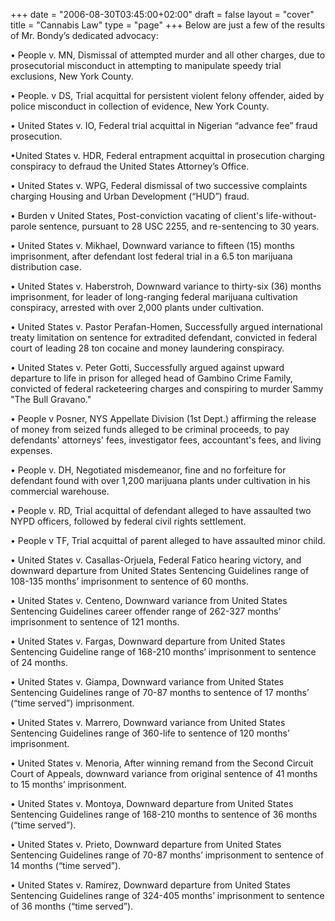 +++
date = "2006-08-30T03:45:00+02:00"
draft = false
layout = "cover"
title = "Cannabis Law"
type = "page"
+++
Below are just a few of the results of Mr. Bondy’s dedicated advocacy: 



• People v. MN, Dismissal of attempted murder and all other charges, due to prosecutorial misconduct in attempting to manipulate speedy trial exclusions, New York County.


• People. v DS, Trial acquittal for persistent violent felony offender, aided by police misconduct in collection of evidence,  New York County.

• United States v. IO, Federal trial acquittal in Nigerian “advance fee” fraud prosecution. 

•United States v. HDR, Federal entrapment acquittal in prosecution charging conspiracy to defraud the United States Attorney’s Office. 

• United States v. WPG, Federal dismissal of two successive complaints charging Housing and Urban Development (“HUD”) fraud.

• Burden v United States, Post-conviction vacating of client's life-without-parole sentence, pursuant to 28 USC 2255, and re-sentencing to 30 years.

• United States v. Mikhael, Downward variance to fifteen (15) months imprisonment, after defendant lost federal trial in a 6.5 ton marijuana distribution case. 

• United States v. Haberstroh, Downward variance to thirty-six (36) months imprisonment, for leader of long-ranging federal marijuana cultivation conspiracy, arrested with over 2,000 plants under cultivation. 

• United States v. Pastor Perafan-Homen, Successfully argued international treaty limitation on sentence for extradited defendant, convicted in federal court of leading 28 ton cocaine and money laundering conspiracy. 

• United States v. Peter Gotti, Successfully argued against upward departure to life in prison for alleged head of Gambino Crime Family, convicted of federal racketeering charges and conspiring to murder Sammy "The Bull Gravano."  

• People v Posner, NYS Appellate Division (1st Dept.) affirming the release of money from seized funds alleged to be criminal proceeds, to pay defendants' attorneys' fees, investigator fees, accountant's fees, and living expenses.

• People v. DH, Negotiated misdemeanor, fine and no forfeiture for defendant found with over 1,200 marijuana plants under cultivation in his commercial warehouse. 

• People v. RD, Trial acquittal of defendant alleged to have assaulted two NYPD officers, followed by federal civil rights settlement.

• People v TF, Trial acquittal of parent alleged to have assaulted minor child.

• United States v. Casallas-Orjuela, Federal Fatico hearing victory, and downward departure from United States Sentencing Guidelines range of 108-135 months’ imprisonment to sentence of 60 months.  

• United States v. Centeno, Downward variance from United States Sentencing Guidelines career offender range of 262-327 months’ imprisonment to sentence of 121 months. 

• United States v. Fargas, Downward departure from United States Sentencing Guideline range of 168-210 months’ imprisonment to sentence of 24 months. 

• United States v. Giampa, Downward variance from United States Sentencing Guidelines range of 70-87 months to sentence of 17 months’ (“time served”) imprisonment. 

• United States v. Marrero, Downward variance from United States Sentencing Guidelines range of 360-life to sentence of 120 months’ imprisonment. 

• United States v. Menoria, After winning remand from the Second Circuit Court of Appeals, downward variance from original sentence of 41 months to 15 months’ imprisonment. 

• United States v. Montoya, Downward departure from United States Sentencing Guidelines range of 168-210 months to sentence of 36 months (“time served”).

• United States v. Prieto, Downward departure from United States Sentencing Guidelines range of 70-87 months’ imprisonment to sentence of 14 months (“time served”).

• United States v. Ramirez, Downward departure from United States Sentencing Guidelines range of 324-405 months’ imprisonment to sentence of 36 months (“time served”).